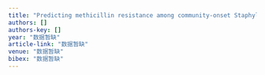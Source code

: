 ```yaml
---
title: "Predicting methicillin resistance among community-onset Staphylococcus aureus bacteremia patients with prior healthcare-associated exposure"
authors: []
authors-key: []
year: "数据暂缺"
article-link: "数据暂缺"
venue: "数据暂缺"
bibex: "数据暂缺"
---
```

